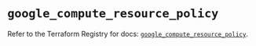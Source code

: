 # `google_compute_resource_policy`

Refer to the Terraform Registry for docs: [`google_compute_resource_policy`](https://registry.terraform.io/providers/hashicorp/google/6.49.3/docs/resources/compute_resource_policy).
